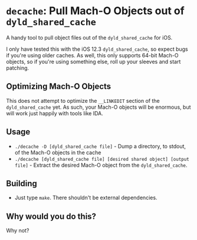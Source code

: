 # `decache`: Pull Mach-O Objects out of `dyld_shared_cache`

A handy tool to pull object files out of the `dyld_shared_cache` for iOS.

I only have tested this with the iOS 12.3 `dyld_shared_cache`, so expect bugs if
you're using older caches. As well, this only supports 64-bit Mach-O objects,
so if you're using something else, roll up your sleeves and start patching.

## Optimizing Mach-O Objects
This does not attempt to optimize the `__LINKEDIT` section of the `dyld_shared_cache`
yet. As such, your Mach-O objects will be enormous, but will work just happily
with tools like IDA.

## Usage
 * `./decache -D [dyld_shared_cache file]` - Dump a directory, to stdout, of the Mach-O objects in the cache
 * `./decache [dyld_shared_cache file] [desired shared object] [output file]` - Extract the desired Mach-O object from the `dyld_shared_cache`.

## Building
 * Just type `make`. There shouldn't be external dependencies.

## Why would you do this?
Why not?
